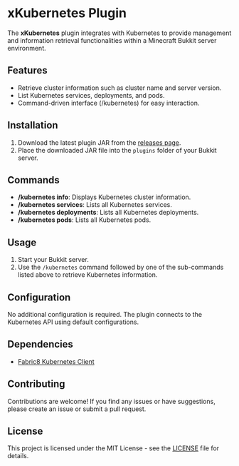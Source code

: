 # xKubernetes Plugin

The **xKubernetes** plugin integrates with Kubernetes to provide management and information retrieval functionalities within a Minecraft Bukkit server environment.

## Features

- Retrieve cluster information such as cluster name and server version.
- List Kubernetes services, deployments, and pods.
- Command-driven interface (/kubernetes) for easy interaction.

## Installation

1. Download the latest plugin JAR from the [releases page](link_to_releases).
2. Place the downloaded JAR file into the `plugins` folder of your Bukkit server.

## Commands

- **/kubernetes info**: Displays Kubernetes cluster information.
- **/kubernetes services**: Lists all Kubernetes services.
- **/kubernetes deployments**: Lists all Kubernetes deployments.
- **/kubernetes pods**: Lists all Kubernetes pods.

## Usage

1. Start your Bukkit server.
2. Use the `/kubernetes` command followed by one of the sub-commands listed above to retrieve Kubernetes information.

## Configuration

No additional configuration is required. The plugin connects to the Kubernetes API using default configurations.

## Dependencies

- [Fabric8 Kubernetes Client](https://github.com/fabric8io/kubernetes-client)

## Contributing

Contributions are welcome! If you find any issues or have suggestions, please create an issue or submit a pull request.

## License

This project is licensed under the MIT License - see the [LICENSE](LICENSE) file for details.
